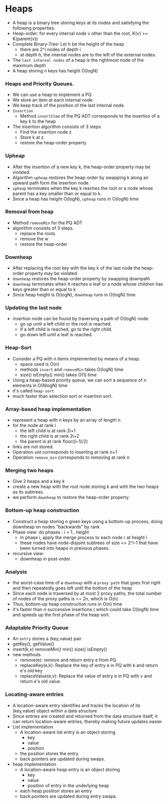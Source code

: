 # Heaps
-	A heap is a binary tree storing keys at its nodes and 
satisfying the following properties.
-	Heap-order: for every internal node v other than the root,
	K(v) >= K(parent(v))
-	Complete Binary-Tree:
	Let h be the height of the heap
	-	there are 2^i nodes of depth i
	-	at depth h, the internal nodes are to
	the left of the external nodes.
-	The `last internal nodes` of a heap is the rightmost
node of the maximum depth
-	A heap storing n keys has height O(logN)
### Heaps and Priority Queues.
-	We can use a heap to implement a PQ
-	We store an item at each internal node.
-	We keep track of the position of the last internal node.
-	`Insertion`
	-	Method `insertItem` of the PQ ADT corresponds to the 
	insertion of a key k to the heap
-	The insertion algorithm consists of 3 steps
	-	Find the insertion node z 
	-	Store k at z
	-	restore the heap-order property
### Upheap
-	After the insertion of a new key k, the heap-order property
may be violated.
-	Algorithm `upheap` restores the heap-order by swapping k along an upward path form the insertion node.
-	`upheap` terminates when the key k reaches the root or a node whose parent has a key smaller than 
or equal to k.
-	Since a heap has height O(logN), `upheap` runs in O(logN) time
### Removal from heap
-	Method `removeMin` for the PQ ADT 
-	algorithm consists of 3 steps.
	-	replace the roots
	- 	remove the w
	-	restore the heap-order
### Downheap
-	After replacing the root key with the key k of the last node
the heap-order property may be violated.
-	`downheap` restores the heap-order property by swapping downpath
-	`downheap` terminates when it reaches a leaf or a node whose children has keys 
greater than or equal to k
-	Since heap height is O(logN), `downheap` runs in O(logN) time

### Updating the last node
-	insertion node can be found by traversing a path of O(logN) node.
	-	go up until a left child or the root is reached.
	-	if a left child is reached, go to the right child.
	-	go down left until a leaf is reached.
### Heap-Sort
-	Consider a PQ with n items implemented by means of a heap.
	-	space used is O(n)
	-	methods `insert` and `removeMin` takes O(logN) time
	-	size() isEmpty() min() takes O(1) time
-	Using a heap-based priority queue, we can sort a sequence of 
n elements in O(NlogN) time
-	it's called `heap-sort`
-	much faster than selection sort or insertion sort.
### Array-based heap implementation
-	represent a heap with n keys by an array of length n
-	for the node at rank i
	-	the left child is at rank 2i+1
	-	the right child is at rank 2i+2
	-	the parent is at rank floor((i-1)/2)
-	links are not stored.
-	Operation `add` corresponds to inserting at rank n+1
-	Operation `remove_min` corresponds to removing at rank n
### Merging two heaps
-	Give 2 heaps and a key k
-	create a new heap with the root node storing k and with 
the two heaps as its subtrees.
-	we perform `downheap` to restore the heap-order property.
### Bottom-up heap construction
-	Construct a heap storing n given keys
using a bottom-up process, doing downheap on nodes "backwards" by rank
-	Phase view: do phases : i = 1.. height
	-	In phase i, apply the merge process to each node r at height i
	-	these nodes have node-disjoint subtrees of size <= 2^i-1 that have
	been turned into heaps in previous phases.
-	recursive view:
	-	downheap in post-order.
### Analysis
-	the worst-case time of a `downheap` with a `proxy path` that 
goes first right and then repeatedly goes left until the bottom of the heap
-	Since each node is traversed by at most 2 proxy paths, the total 
number of nodes of the proxy paths is <= 2n, which is O(n)
-	Thus, bottom-up heap construction runs in O(n) time
-	it's faster than n successive insertions ( which could take O(logN) time
and speeds up the first phase of the heap sort.
### Adaptable Priority Queue
-	An `entry` stores a (key,value) pair
-	getKey(), getValue()
-	insert(k,v) removeMin() min() size() isEmpty()
-	new methods
	-	remove(e): remove and return entry e from PQ
	-	replaceKey(e,k): Replace the key of entry e in PQ with k and return e's old key
	-	replaceValue(e,v): Replace the value of entry e in PQ with v and return e's old value.
### Locating-aware entries
-	A location-aware entry identifies and tracks the location of its (key,value) object within a data 
structure
-	Since entries are created and returned from the data structure itself, it can
return location-aware entries, thereby making future updates easier.
-	List implementation
	-	A location-aware list entry is an object storing 
		-	key
		-	value
		-	position
	-	the position stores the entry
	-	back pointers are updated during swaps.
-	heap implementation
	-	A location-aware heap entry is an object storing 
		-	key
		-	value
		- 	position of entry in the underlying heap
	-	each heap position stores an entry
	-	back pointers are updated during entry swaps.






























